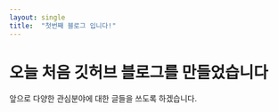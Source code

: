 ```yaml
---
layout: single
title:  "첫번째 블로그 입니다!"
---
```

# 오늘 처음 깃허브 블로그를 만들었습니다 
앞으로 다양한 관심분야에 대한 글들을 쓰도록 하겠습니다.
